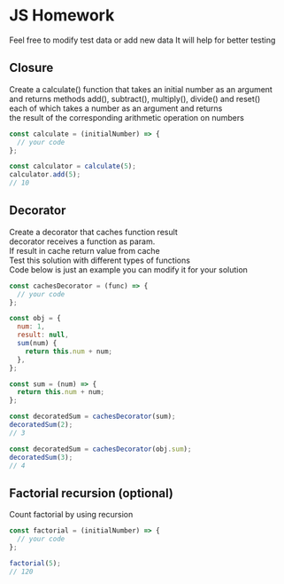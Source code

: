 # JS Homework

Feel free to modify test data or add new data
It will help for better testing

## Closure

Create a calculate() function that takes an initial number as an argument  
and returns methods add(), subtract(), multiply(), divide() and reset()  
each of which takes a number as an argument and returns  
the result of the corresponding arithmetic operation on numbers

```javascript
const calculate = (initialNumber) => {
  // your code
};

const calculator = calculate(5);
calculator.add(5);
// 10
```

## Decorator

Create a decorator that caches function result  
decorator receives a function as param.  
If result in cache return value from cache  
Test this solution with different types of functions  
Code below is just an example you can modify it for your solution

```javascript
const cachesDecorator = (func) => {
  // your code
};

const obj = {
  num: 1,
  result: null,
  sum(num) {
    return this.num + num;
  },
};

const sum = (num) => {
  return this.num + num;
};

const decoratedSum = cachesDecorator(sum);
decoratedSum(2);
// 3

const decoratedSum = cachesDecorator(obj.sum);
decoratedSum(3);
// 4
```

## Factorial recursion (optional)

Count factorial by using recursion

```javascript
const factorial = (initialNumber) => {
  // your code
};

factorial(5);
// 120
```
